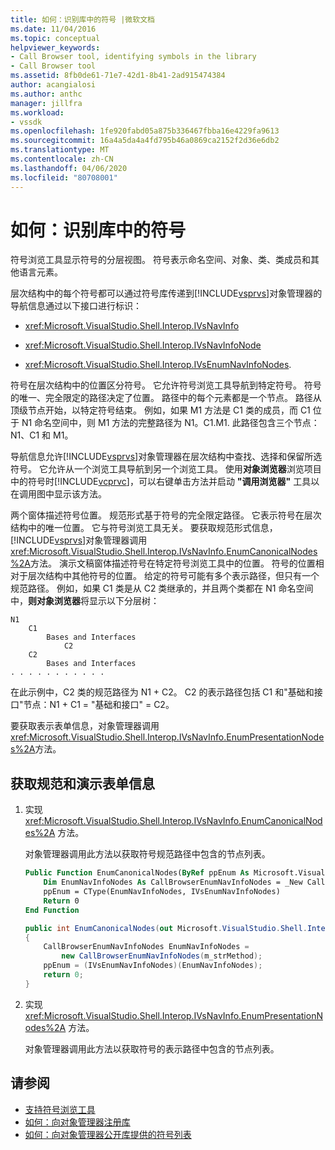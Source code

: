 ```yaml
---
title: 如何：识别库中的符号 |微软文档
ms.date: 11/04/2016
ms.topic: conceptual
helpviewer_keywords:
- Call Browser tool, identifying symbols in the library
- Call Browser tool
ms.assetid: 8fb0de61-71e7-42d1-8b41-2ad915474384
author: acangialosi
ms.author: anthc
manager: jillfra
ms.workload:
- vssdk
ms.openlocfilehash: 1fe920fabd05a875b336467fbba16e4229fa9613
ms.sourcegitcommit: 16a4a5da4a4fd795b46a0869ca2152f2d36e6db2
ms.translationtype: MT
ms.contentlocale: zh-CN
ms.lasthandoff: 04/06/2020
ms.locfileid: "80708001"
---
```

# <a name="how-to-identify-symbols-in-a-library"></a>如何：识别库中的符号
符号浏览工具显示符号的分层视图。 符号表示命名空间、对象、类、类成员和其他语言元素。

 层次结构中的每个符号都可以通过符号库传递到[!INCLUDE[vsprvs](../../code-quality/includes/vsprvs_md.md)]对象管理器的导航信息通过以下接口进行标识：

- <xref:Microsoft.VisualStudio.Shell.Interop.IVsNavInfo>

- <xref:Microsoft.VisualStudio.Shell.Interop.IVsNavInfoNode>

- <xref:Microsoft.VisualStudio.Shell.Interop.IVsEnumNavInfoNodes>.

 符号在层次结构中的位置区分符号。 它允许符号浏览工具导航到特定符号。 符号的唯一、完全限定的路径决定了位置。 路径中的每个元素都是一个节点。 路径从顶级节点开始，以特定符号结束。 例如，如果 M1 方法是 C1 类的成员，而 C1 位于 N1 命名空间中，则 M1 方法的完整路径为 N1。C1.M1. 此路径包含三个节点：N1、C1 和 M1。

 导航信息允许[!INCLUDE[vsprvs](../../code-quality/includes/vsprvs_md.md)]对象管理器在层次结构中查找、选择和保留所选符号。 它允许从一个浏览工具导航到另一个浏览工具。 使用**对象浏览器**浏览项目中的符号时[!INCLUDE[vcprvc](../../code-quality/includes/vcprvc_md.md)]，可以右键单击方法并启动 **"调用浏览器"** 工具以在调用图中显示该方法。

 两个窗体描述符号位置。 规范形式基于符号的完全限定路径。 它表示符号在层次结构中的唯一位置。 它与符号浏览工具无关。 要获取规范形式信息，[!INCLUDE[vsprvs](../../code-quality/includes/vsprvs_md.md)]对象管理器调用<xref:Microsoft.VisualStudio.Shell.Interop.IVsNavInfo.EnumCanonicalNodes%2A>方法。 演示文稿窗体描述符号在特定符号浏览工具中的位置。 符号的位置相对于层次结构中其他符号的位置。 给定的符号可能有多个表示路径，但只有一个规范路径。 例如，如果 C1 类是从 C2 类继承的，并且两个类都在 N1 命名空间中，**则对象浏览器**将显示以下分层树：

```
N1
    C1
        Bases and Interfaces
            C2
    C2
        Bases and Interfaces
. . . . . . . . . . .

```

 在此示例中，C2 类的规范路径为 N1 + C2。 C2 的表示路径包括 C1 和"基础和接口"节点：N1 + C1 = "基础和接口" = C2。

 要获取表示表单信息，对象管理器调用<xref:Microsoft.VisualStudio.Shell.Interop.IVsNavInfo.EnumPresentationNodes%2A>方法。

## <a name="to-obtain-canonical-and-presentation-forms-information"></a>获取规范和演示表单信息

1. 实现 <xref:Microsoft.VisualStudio.Shell.Interop.IVsNavInfo.EnumCanonicalNodes%2A> 方法。

     对象管理器调用此方法以获取符号规范路径中包含的节点列表。

    ```vb
    Public Function EnumCanonicalNodes(ByRef ppEnum As Microsoft.VisualStudio.Shell.Interop.IVsEnumNavInfoNodes) As Integer
        Dim EnumNavInfoNodes As CallBrowserEnumNavInfoNodes = _New CallBrowserEnumNavInfoNodes(m_strMethod)
        ppEnum = CType(EnumNavInfoNodes, IVsEnumNavInfoNodes)
        Return 0
    End Function
    ```

    ```csharp
    public int EnumCanonicalNodes(out Microsoft.VisualStudio.Shell.Interop.IVsEnumNavInfoNodes ppEnum)
    {
        CallBrowserEnumNavInfoNodes EnumNavInfoNodes =
            new CallBrowserEnumNavInfoNodes(m_strMethod);
        ppEnum = (IVsEnumNavInfoNodes)(EnumNavInfoNodes);
        return 0;
    }

    ```

2. 实现 <xref:Microsoft.VisualStudio.Shell.Interop.IVsNavInfo.EnumPresentationNodes%2A> 方法。

     对象管理器调用此方法以获取符号的表示路径中包含的节点列表。

## <a name="see-also"></a>请参阅
- [支持符号浏览工具](../../extensibility/internals/supporting-symbol-browsing-tools.md)
- [如何：向对象管理器注册库](../../extensibility/internals/how-to-register-a-library-with-the-object-manager.md)
- [如何：向对象管理器公开库提供的符号列表](../../extensibility/internals/how-to-expose-lists-of-symbols-provided-by-the-library-to-the-object-manager.md)
